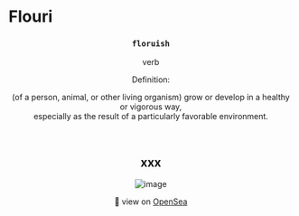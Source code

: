 # Flouri


<div align="center">
  
### `floruish`

verb

Definition:

(of a person, animal, or other living organism) grow or develop in a healthy or vigorous way, <br>
  especially as the result of a particularly favorable environment.

</div>  
  
<br>

<h2 align="center"> xxx </h2>
<div align="center">
  
![image](xxx)
 
👀 view on [OpenSea](xxx)
  
</div>

<br>

